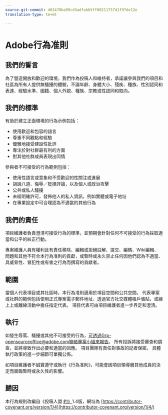 ```yaml
---
source-git-commit: 463470ba99cd3adfabb5ff00211757d1f97de12e
translation-type: tm+mt

---
```

# Adobe行為准則

## 我們的誓言

為了營造開放和歡迎的環境，我們作為投稿人和維持者，承諾讓參與我們的項目和社區為所有人提供無騷擾的體驗，不論年齡、身體大小、殘疾、種族、性別認同和表達、經驗水準、國籍、個人外貌、種族、宗教或性認同和取向。

## 我們的標準

有助於建立正面環境的行為示例包括：

* 使用歡迎和包容的語言
* 尊重不同觀點和經驗
* 優雅地接受建設性批評
* 專注於對社群最有利的方面
* 對其他社群成員表現出同情

參與者不可接受的行為範例包括：

* 使用性語言或意象和不受歡迎的性關注或進展
* 胡說八道、侮辱／貶損評論，以及個人或政治攻擊
* 公共或私人騷擾
* 未經明確許可，發佈他人的私人資訊，例如實體或電子地址
* 在專業設定中可合理認為不適當的其他行為

## 我們的責任

項目維護者負責澄清可接受行為的標準，並預期會針對任何不可接受的行為採取適當和公平的糾正行動。

專案維護人員有權利且有責任移除、編輯或拒絕註解、提交、編碼、Wiki編輯、問題和其他不符合本行為准則的貢獻，或暫時或永久禁止任何因他們認為不適當、具威脅性、冒犯性或有害之行為而撰寫的貢獻者。

## 範圍

當個人代表項目或其社區時，本行為准則適用於項目空間和公共空間。 代表專案或社群的範例包括使用正式專案電子郵件地址、透過官方社交媒體帳戶張貼，或線上上或離線活動中擔任指定代表。 項目代表可由項目維護者進一步界定和澄清。

## 執行

如發生辱罵、騷擾或其他不可接受的行為，可透過Grp-opensourceoffice@adobe.com聯絡專案小組來報告。 所有投訴將接受審查和調查，並將導致作出必要和適當的回應。 項目團隊有責任對事故的記者保密。
具體執行政策的進一步細節可單獨公佈。

如項目維護者不誠實遵守或執行《行為准則》，可能會因項目領導層其他成員的決定而面臨暫時或永久性的影響。

## 歸因

本行為規則改編自《投稿人盟 [約》](https://contributor-covenant.org)1.4版，網址為 [https://contributor-covenant.org/version/1/4](https://contributor-covenant.org/version/1/4/)

